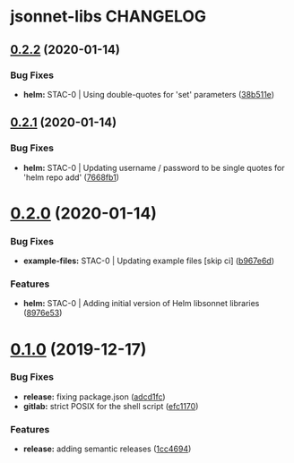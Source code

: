 # jsonnet-libs CHANGELOG

## [0.2.2](https://gitlab.com/stackvista/devops/jsonnet-libs/compare/v0.2.1...v0.2.2) (2020-01-14)


### Bug Fixes

* **helm:** STAC-0 | Using double-quotes for 'set' parameters ([38b511e](https://gitlab.com/stackvista/devops/jsonnet-libs/commit/38b511ef4fbefdec3789a625a53b271c4771aeed))

## [0.2.1](https://gitlab.com/stackvista/devops/jsonnet-libs/compare/v0.2.0...v0.2.1) (2020-01-14)


### Bug Fixes

* **helm:** STAC-0 | Updating username / password to be single quotes for 'helm repo add' ([7668fb1](https://gitlab.com/stackvista/devops/jsonnet-libs/commit/7668fb14ba48a6354e7fce5750afe42782a6d876))

# [0.2.0](https://gitlab.com/stackvista/devops/jsonnet-libs/compare/v0.1.0...v0.2.0) (2020-01-14)


### Bug Fixes

* **example-files:** STAC-0 | Updating example files [skip ci] ([b967e6d](https://gitlab.com/stackvista/devops/jsonnet-libs/commit/b967e6d500eca401e04f70e791b2f9f2f1c114bd))


### Features

* **helm:** STAC-0 | Adding initial version of Helm libsonnet libraries ([8976e53](https://gitlab.com/stackvista/devops/jsonnet-libs/commit/8976e5378d41e6f52a78e1f4f149123606ffc2aa))

# [0.1.0](https://gitlab.com/stackvista/devops/jsonnet-libs/compare/v0.0.1...v0.1.0) (2019-12-17)


### Bug Fixes

* **release:** fixing package.json ([adcd1fc](https://gitlab.com/stackvista/devops/jsonnet-libs/commit/adcd1fc2511cf8a81fb94672832c1571c96c28f4))
* **gitlab:** strict POSIX for the shell script ([efc1170](https://gitlab.com/stackvista/devops/jsonnet-libs/commit/efc11700526a802a3f4874ab5e520c2f98c8f186))


### Features

* **release:** adding semantic releases ([1cc4694](https://gitlab.com/stackvista/devops/jsonnet-libs/commit/1cc4694b22514299fac364d81648f68baf2a11af))
